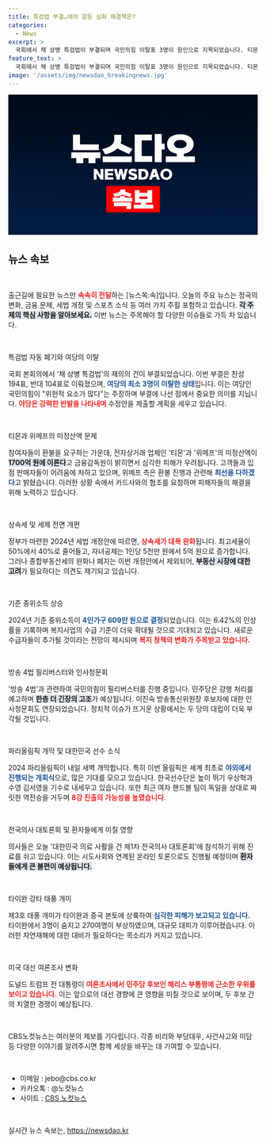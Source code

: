 ```yaml
---
title: 특검법 부결…여야 갈등 심화 해결책은?
categories:
  - News
excerpt: >
  국회에서 채 상병 특검법이 부결되며 국민의힘 이탈표 3명이 원인으로 지목되었습니다. 티몬·위메프 환불 문제로 소비자들 불만이 폭주하고, 정부는 세법 개편을 발표했습니다. 파리올림픽 개막식이 눈앞에 다가왔고, 의사들은 휴진과 함께 전국 대토론회를 열 예정입니다.
feature_text: >
  국회에서 채 상병 특검법이 부결되며 국민의힘 이탈표 3명이 원인으로 지목되었습니다. 티몬·위메프 환불 문제로 소비자들 불만이 폭주하고, 정부는 세법 개편을 발표했습니다. 파리올림픽 개막식이 눈앞에 다가왔고, 의사들은 휴진과 함께 전국 대토론회를 열 예정입니다.
image: '/assets/img/newsdao_breakingnews.jpg'
---
```


<p><img src="/assets/img/newsdao_breakingnews.jpg" alt="implanttips 속보" /></p>

<h2 data-ke-size="size26">뉴스 속보</h2>

<p data-ke-size="size16">&nbsp;</p>

<p>출근길에 필요한 뉴스만 <b><span style="color: #ee2323;">속속히 전달</span></b>하는 [뉴스쏙:속]입니다. 오늘의 주요 뉴스는 정국의 변화, 금융 문제, 세법 개정 및 스포츠 소식 등 여러 가지 주횔 포함하고 있습니다. <b><span style="background-color: #21538527;">각 주제의 핵심 사항을 알아보세요.</span></b> 이번 뉴스는 주목해야 할 다양한 이슈들로 가득 차 있습니다.</p>

<p data-ke-size="size16">&nbsp;</p>

<p>특검법 자동 폐기와 여당의 이탈</p>

<p>국회 본회의에서 '채 상병 특검법'의 재의의 건이 부결되었습니다. 이번 부결은 찬성 194표, 반대 104표로 이뤄졌으며, <b><span style="color: #1a5490;">여당의 최소 3명이 이탈한 상태</span></b>입니다. 이는 여당인 국민의힘이 "위헌적 요소가 많다"는 주장하며 부결에 나선 점에서 중요한 의미를 지닙니다. <b><span style="color: #ee2323;">야당은 강력한 반발을 나타내며</span></b> 수정안을 제출할 계획을 세우고 있습니다.</p>

<p data-ke-size="size16">&nbsp;</p>

<p>티몬과 위메프의 미정산액 문제</p>

<p>참여자들이 환불을 요구하는 가운데, 전자상거래 업체인 '티몬'과 '위메프'의 미정산액이 <b><span style="background-color: #21538527;">1700억 원에 이른다</span></b>고 금융감독원이 밝히면서 심각한 피해가 우려됩니다. 고객들과 입점 판매자들이 어려움에 처하고 있으며, 위메프 측은 환불 진행과 관련해 <b><span style="color: #1a5490;">최선을 다하겠다</span></b>고 밝혔습니다. 이러한 상황 속에서 카드사와의 협조를 요청하며 피해자들의 해결을 위해 노력하고 있습니다.</p>

<p data-ke-size="size16">&nbsp;</p>

<p>상속세 및 세제 전면 개편</p>

<p>정부가 마련한 2024년 세법 개정안에 따르면, <b><span style="color: #ee2323;">상속세가 대폭 완화</span></b>됩니다. 최고세율이 50%에서 40%로 줄어들고, 자녀공제는 1인당 5천만 원에서 5억 원으로 증가합니다. 그러나 종합부동산세의 완화나 폐지는 이번 개정안에서 제외되어, <b><span style="background-color: #21538527;">부동산 시장에 대한 고려</span></b>가 필요하다는 의견도 제기되고 있습니다. </p>

<p data-ke-size="size16">&nbsp;</p>

<p>기준 중위소득 상승</p>

<p>2024년 기준 중위소득이 <b><span style="color: #1a5490;">4인가구 609만 원으로 결정</span></b>되었습니다. 이는 6.42%의 인상률을 기록하며 복지사업의 수급 기준이 더욱 확대될 것으로 기대되고 있습니다. 새로운 수급자들이 추가될 것이라는 전망이 제시되며 <b><span style="color: #ee2323;">복지 정책의 변화가 주목받고 있습니다.</span></b></p>

<p data-ke-size="size16">&nbsp;</p>

<p>방송 4법 필리버스터와 인사청문회</p>

<p>'방송 4법'과 관련하여 국민의힘이 필리버스터를 진행 중입니다. 민주당은 강행 처리를 예고하며 <b><span style="background-color: #21538527;">한층 더 긴장의 고조</span></b>가 예상됩니다. 이진숙 방송통신위원장 후보자에 대한 인사청문회도 연장되었습니다. 정치적 이슈가 뜨거운 상황에서는 두 당의 대립이 더욱 부각될 것입니다. </p>

<p data-ke-size="size16">&nbsp;</p>

<p>파리올림픽 개막 및 대한민국 선수 소식</p>

<p>2024 파리올림픽이 내일 새벽 개막합니다. 특히 이번 올림픽은 세계 최초로 <b><span style="color: #1a5490;">야외에서 진행되는 개회식</span></b>으로, 많은 기대를 모으고 있습니다. 한국선수단은 높이 뛰기 우상혁과 수영 김서영을 기수로 내세우고 있습니다. 또한 최근 여자 핸드볼 팀이 독일을 상대로 짜릿한 역전승을 거두며 <b><span style="color: #ee2323;">8강 진출의 가능성을 높였습니다.</span></b></p>

<p data-ke-size="size16">&nbsp;</p>

<p>전국의사 대토론회 및 환자들에게 미칠 영향</p>

<p>의사들은 오늘 '대한민국 의료 사활을 건 제1차 전국의사 대토론회'에 참석하기 위해 진료를 쉬고 있습니다. 이는 시도사회와 연계된 온라인 토론으로도 진행될 예정이며 <b><span style="background-color: #21538527;">환자들에게 큰 불편이 예상됩니다.</span></b> </p>

<p data-ke-size="size16">&nbsp;</p>

<p>타이완 강타 태풍 개미</p>

<p>제3호 태풍 개미가 타이완과 중국 본토에 상륙하여 <b><span style="color: #1a5490;">심각한 피해가 보고되고 있습니다.</span></b> 타이완에서 3명이 숨지고 270여명이 부상하였으며, 대규모 대피가 이루어졌습니다. 이러한 자연재해에 대한 대비가 필요하다는 목소리가 커지고 있습니다.</p>

<p data-ke-size="size16">&nbsp;</p>

<p>미국 대선 여론조사 변화</p>

<p>도널드 트럼프 전 대통령이 <b><span style="color: #ee2323;">여론조사에서 민주당 후보인 해리스 부통령에 근소한 우위를 보이고 있습니다.</span></b> 이는 앞으로의 대선 경향에 큰 영향을 미칠 것으로 보이며, 두 후보 간의 치열한 경쟁이 예상됩니다.</p>

<p data-ke-size="size16">&nbsp;</p>

<p>CBS노컷뉴스는 여러분의 제보를 기다립니다. 각종 비리와 부당대우, 사건사고와 미담 등 다양한 이야기를 알려주시면 함께 세상을 바꾸는 데 기여할 수 있습니다. </p>

<p data-ke-size="size16">&nbsp;</p>

<ul>
<li>이메일 : jebo@cbs.co.kr</li>
<li>카카오톡 : @노컷뉴스</li>
<li>사이트 : <a href="https://url.kr/b71afn">CBS 노컷뉴스</a></li>
</ul> 

<p data-ke-size="size16">&nbsp;</p>
실시간 뉴스 속보는, <a href="https://newsdao.kr" rel="dofollow">https://newsdao.kr</a>


